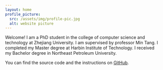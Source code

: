 ```yaml
---
layout: home
profile_picture:
  src: /assets/img/profile-pic.jpg
  alt: website picture
---
```


<p>
  Welcome! I am a PhD student in the college of computer science and technology at Zhejiang University. I am supervised by professor Min Tang. I completed my Master degree at Harbin Institute of Technology. I received my Bachelor degree in Northeast Petroleum University.
</p>

<p>
  You can find the source code and the instructions on <a href="https://ydbug.github.io">GitHub</a>.
</p>
